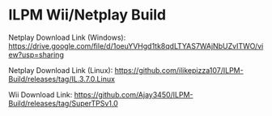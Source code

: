 # ILPM Wii/Netplay Build

Netplay Download Link (Windows): https://drive.google.com/file/d/1oeuYVHgd1tk8qdLTYAS7WAjNbUZvITWO/view?usp=sharing

Netplay Download Link (Linux): https://github.com/ilikepizza107/ILPM-Build/releases/tag/IL.3.7.0.Linux

Wii Download Link: https://github.com/Ajay3450/ILPM-Build/releases/tag/SuperTPSv1.0
